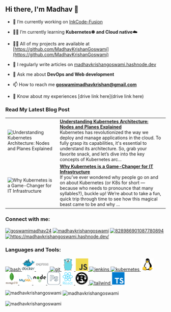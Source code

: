 ## Hi there, I'm Madhav 👋

- 🔭 I’m currently working on [InkCode-Fusion](https://github.com/MadhavKrishanGoswami/InkCode-Fusion)

- 🧑‍💻 I’m currently learning **Kubernetes☸️ and Cloud native☁️**

- 👨‍💻 All of my projects are available at [https://github.com/MadhavKrishanGoswami](https://github.com/MadhavKrishanGoswami)

- 📝 I regularly write articles on [madhavkrishangoswami.hashnode.dev](madhavkrishangoswami.hashnode.dev)

- 💬 Ask me about **DevOps and Web development**

- 📫 How to reach me **goswamimadhavkrishan@gmail.com**

- 📄 Know about my experiences [drive link here](drive link here)

### Read My Latest Blog Post
<!-- HASHNODE_BLOG:START -->
<table><tr><td><img src="https://cdn.hashnode.com/res/hashnode/image/upload/v1728173759843/af7a0d8c-7ee2-49fd-92ae-97c8d9fdbc84.png" alt="Understanding Kubernetes Architecture: Nodes and Planes Explained"></td><td><a href="https://madhavkrishangoswami.hashnode.dev/understanding-kubernetes-architecture-nodes-and-planes-explained"><strong>Understanding Kubernetes Architecture: Nodes and Planes Explained</strong></a><br>Kubernetes has revolutionized the way we deploy and manage applications in the cloud. To fully grasp its capabilities, it's essential to understand its architecture. So, grab your favorite snack, and let’s dive into the key concepts of Kubernetes arc...</td></tr><tr><td><img src="https://cdn.hashnode.com/res/hashnode/image/upload/v1728172354565/f0974bd7-2951-42f2-a224-cf8ce0fad445.png" alt="Why Kubernetes is a Game-Changer for IT Infrastructure"></td><td><a href="https://madhavkrishangoswami.hashnode.dev/why-kubernetes-is-a-game-changer-for-it-infrastructure"><strong>Why Kubernetes is a Game-Changer for IT Infrastructure</strong></a><br>If you’ve ever wondered why people go on and on about Kubernetes (or K8s for short — because who needs to pronounce that many syllables?), buckle up! We’re about to take a fun, quick trip through time to see how this magical beast came to be and why ...</td></tr></table>
<!-- HASHNODE_BLOG:END -->

<h3 align="left">Connect with me:</h3>
<p align="left">
<a href="https://twitter.com/goswamimadhav24" target="blank"><img align="center" src="https://raw.githubusercontent.com/rahuldkjain/github-profile-readme-generator/master/src/images/icons/Social/twitter.svg" alt="goswamimadhav24" height="30" width="40" /></a>
<a href="https://linkedin.com/in/madhavkrishangoswami" target="blank"><img align="center" src="https://raw.githubusercontent.com/rahuldkjain/github-profile-readme-generator/master/src/images/icons/Social/linked-in-alt.svg" alt="madhavkrishangoswami" height="30" width="40" /></a>
<a href="https://discord.gg/828986901087780894" target="blank"><img align="center" src="https://raw.githubusercontent.com/rahuldkjain/github-profile-readme-generator/master/src/images/icons/Social/discord.svg" alt="828986901087780894" height="30" width="40" /></a>
<a href="/https://madhavkrishangoswami.hashnode.dev/rss.xml" target="blank"><img align="center" src="https://raw.githubusercontent.com/rahuldkjain/github-profile-readme-generator/master/src/images/icons/Social/rss.svg" alt="https://madhavkrishangoswami.hashnode.dev/" height="30" width="40" /></a>
</p>

<h3 align="left">Languages and Tools:</h3>
<p align="left"> <a href="https://www.gnu.org/software/bash/" target="_blank" rel="noreferrer"> <img src="https://www.vectorlogo.zone/logos/gnu_bash/gnu_bash-icon.svg" alt="bash" width="40" height="40"/> </a> <a href="https://www.docker.com/" target="_blank" rel="noreferrer"> <img src="https://raw.githubusercontent.com/devicons/devicon/master/icons/docker/docker-original-wordmark.svg" alt="docker" width="40" height="40"/> </a> <a href="https://expressjs.com" target="_blank" rel="noreferrer"> <img src="https://raw.githubusercontent.com/devicons/devicon/master/icons/express/express-original-wordmark.svg" alt="express" width="40" height="40"/> </a> <a href="https://git-scm.com/" target="_blank" rel="noreferrer"> <img src="https://www.vectorlogo.zone/logos/git-scm/git-scm-icon.svg" alt="git" width="40" height="40"/> </a> <a href="https://golang.org" target="_blank" rel="noreferrer"> <img src="https://raw.githubusercontent.com/devicons/devicon/master/icons/go/go-original.svg" alt="go" width="40" height="40"/> </a> <a href="https://developer.mozilla.org/en-US/docs/Web/JavaScript" target="_blank" rel="noreferrer"> <img src="https://raw.githubusercontent.com/devicons/devicon/master/icons/javascript/javascript-original.svg" alt="javascript" width="40" height="40"/> </a> <a href="https://www.jenkins.io" target="_blank" rel="noreferrer"> <img src="https://www.vectorlogo.zone/logos/jenkins/jenkins-icon.svg" alt="jenkins" width="40" height="40"/> </a> <a href="https://kubernetes.io" target="_blank" rel="noreferrer"> <img src="https://www.vectorlogo.zone/logos/kubernetes/kubernetes-icon.svg" alt="kubernetes" width="40" height="40"/> </a> <a href="https://www.linux.org/" target="_blank" rel="noreferrer"> <img src="https://raw.githubusercontent.com/devicons/devicon/master/icons/linux/linux-original.svg" alt="linux" width="40" height="40"/> </a> <a href="https://www.mongodb.com/" target="_blank" rel="noreferrer"> <img src="https://raw.githubusercontent.com/devicons/devicon/master/icons/mongodb/mongodb-original-wordmark.svg" alt="mongodb" width="40" height="40"/> </a> <a href="https://www.mysql.com/" target="_blank" rel="noreferrer"> <img src="https://raw.githubusercontent.com/devicons/devicon/master/icons/mysql/mysql-original-wordmark.svg" alt="mysql" width="40" height="40"/> </a> <a href="https://nodejs.org" target="_blank" rel="noreferrer"> <img src="https://raw.githubusercontent.com/devicons/devicon/master/icons/nodejs/nodejs-original-wordmark.svg" alt="nodejs" width="40" height="40"/> </a> <a href="https://www.photoshop.com/en" target="_blank" rel="noreferrer"> <img src="https://raw.githubusercontent.com/devicons/devicon/master/icons/photoshop/photoshop-line.svg" alt="photoshop" width="40" height="40"/> </a> <a href="https://reactjs.org/" target="_blank" rel="noreferrer"> <img src="https://raw.githubusercontent.com/devicons/devicon/master/icons/react/react-original-wordmark.svg" alt="react" width="40" height="40"/> </a> <a href="https://www.rust-lang.org" target="_blank" rel="noreferrer"> <img src="https://raw.githubusercontent.com/devicons/devicon/master/icons/rust/rust-original.svg" alt="rust" width="40" height="40"/> </a> <a href="https://tailwindcss.com/" target="_blank" rel="noreferrer"> <img src="https://www.vectorlogo.zone/logos/tailwindcss/tailwindcss-icon.svg" alt="tailwind" width="40" height="40"/> </a> <a href="https://www.typescriptlang.org/" target="_blank" rel="noreferrer"> <img src="https://raw.githubusercontent.com/devicons/devicon/master/icons/typescript/typescript-original.svg" alt="typescript" width="40" height="40"/> </a> </p>

<p><img align="left" src="https://github-readme-stats.vercel.app/api/top-langs?username=madhavkrishangoswami&show_icons=true&locale=en&layout=compact" alt="madhavkrishangoswami" /></p>

<p>&nbsp;<img align="center" src="https://github-readme-stats.vercel.app/api?username=madhavkrishangoswami&show_icons=true&locale=en" alt="madhavkrishangoswami" /></p>

<p><img align="center" src="https://github-readme-streak-stats.herokuapp.com/?user=madhavkrishangoswami&" alt="madhavkrishangoswami" /></p>


